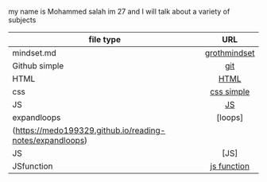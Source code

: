 my name is Mohammed salah im 27
and I will talk about a variety of subjects

| file type        | URL      |     
| ------------- |:-------------:|
| mindset.md      |[grothmindset](https://medo199329.github.io/reading-notes/grothmindest) |
| Github simple    | [git](https://medo199329.github.io/reading-notes/git)   |  
| HTML     |[HTML](https://medo199329.github.io/reading-notes/html)  |
|css|[css simple](https://medo199329.github.io/reading-notes/csssimple)|
|JS|[JS](https://medo199329.github.io/reading-notes/explainjs)|
|expandloops|[loops]
(https://medo199329.github.io/reading-notes/expandloops)|
|JS|[JS]|(https://medo199329.github.io/reading-notes/explainjs)|
|JSfunction|[js function]()|
